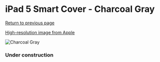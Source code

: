 # iPad 5 Smart Cover - Charcoal Gray

[Return to previous page](/ipad_air)

[High-resolution image from Apple](https://store.storeimages.cdn-apple.com/8756/as-images.apple.com/is/MQ4L2?wid=4500&hei=4500&fmt=png)

<div style="width: 384px"><img src="/everyphone/MQ4L2.png" alt="Charcoal Gray"></div>

### Under construction
